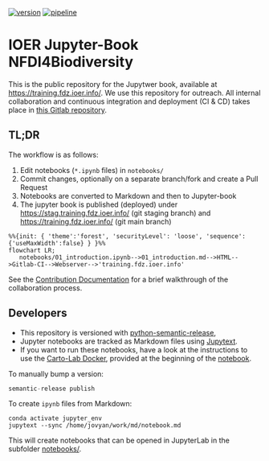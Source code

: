 [![version](https://training.fdz.ioer.info/version.svg)][static-gl-url] [![pipeline](https://training.fdz.ioer.info/pipeline.svg)][static-gl-url]

# IOER Jupyter-Book NFDI4Biodiversity 

This is the public repository for the Jupytwer book, available at https://training.fdz.ioer.info/. We use this repository for outreach. All internal collaboration and continuous integration and deployment (CI & CD) takes place in [this Gitlab repository](https://gitlab.hrz.tu-chemnitz.de/ioer/fdz/jupyter-book-nfdi4biodiversity).

## TL;DR

The workflow is as follows:
1. Edit notebooks (`*.ipynb` files) in `notebooks/`
2. Commit changes, optionally on a separate branch/fork and create a Pull Request
3. Notebooks are converted to Markdown and then to Jupyter-book
4. The jupyter book is published (deployed) under https://stag.training.fdz.ioer.info/ (git staging branch) and  https://training.fdz.ioer.info/ (git main branch)

 ```mermaid 
 %%{init: { 'theme':'forest', 'securityLevel': 'loose', 'sequence': {'useMaxWidth':false} } }%%
 flowchart LR;
    notebooks/01_introduction.ipynb-->01_introduction.md-->HTML-->Gitlab-CI-->Webserver-->'training.fdz.ioer.info'
 ```

See the [Contribution Documentation](https://training.fdz.ioer.info/CONTRIBUTING.html) for a brief walkthrough of the collaboration process.

## Developers

- This repository is versioned with 
  [python-semantic-release](https://python-semantic-release.readthedocs.io/en/latest/),
- Jupyter notebooks are tracked as Markdown files using [Jupytext](https://github.com/mwouts/jupytext).
- If you want to run these notebooks, have a look at the instructions to use the 
  [Carto-Lab Docker](https://gitlab.vgiscience.de/lbsn/tools/jupyterlab), 
  provided at the beginning of the [notebook][1].

To manually bump a version:
```python
semantic-release publish
```

To create `ipynb` files from Markdown:
```
conda activate jupyter_env
jupytext --sync /home/jovyan/work/md/notebook.md
```

This will create notebooks that can be opened in JupyterLab in the subfolder [notebooks/](notebooks/).

[1]: https://training.fdz.ioer.info/
[static-gl-url]: https://gitlab.hrz.tu-chemnitz.de/ioer/fdz/jupyter-book-nfdi4biodiversity
